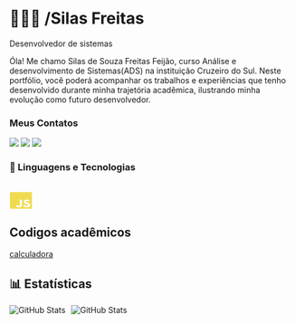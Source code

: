 # 👩🏻‍💻 /Silas Freitas

Desenvolvedor de sistemas

Óla! Me chamo Silas de Souza Freitas Feijão, curso Análise e desenvolvimento de Sistemas(ADS) na instituição Cruzeiro do Sul.
Neste portfólio, você poderá acompanhar os trabalhos e experiências que tenho desenvolvido durante minha trajetória acadêmica, ilustrando minha evolução como futuro desenvolvedor.

### Meus Contatos

 <div> 

   <a href="[(https://www.instagram.com/silas_sfreitas/?next=%2F)]?igsh=MThtM2dzZG52bGU5cw%3D%3D&utm_source=qr" target="_blank"><img src="https://img.shields.io/badge/-Instagram-%23E4405F?style=for-the-badge&logo=instagram&logoColor=white" target="_blank"></a>
  <a href = "https://mail.google.com/mail/u/0/?ogbl#inbox"><img src="https://img.shields.io/badge/-Gmail-%23333?style=for-the-badge&logo=gmail&logoColor=white" target="_blank"></a>
  <a href="https://www.linkedin.com/in/silas-freitas-986428266/" target="_blank"><img src="https://img.shields.io/badge/-LinkedIn-%230077B5?style=for-the-badge&logo=linkedin&logoColor=white" target="_blank"></a> 
  
</div>

### 🤖 Linguagens e Tecnologias

<div style="display: inline_block"><br>
  <img align="center" alt="silas-js" height="30" width="40" src="https://raw.githubusercontent.com/devicons/devicon/master/icons/javascript/javascript-plain.svg">
  
</div>



## Codigos acadêmicos 
[calculadora](https://github.com/Silas835/calculadora.git)


## 📊 Estatísticas

<p>
  <img 
    align="left" 
    alt="GitHub Stats" 
    height="190" 
    style="padding-right: 10px;" 
    src="https://github-readme-stats.vercel.app/api?username=Silas835&show_icons=true&theme=tokyonight&include_all_commits=true&locale=pt-br" 
  />

<img 
      align="left" 
      alt="GitHub Stats" 
      height="190" 
      src="https://github-readme-stats.vercel.app/api/top-langs/?username=Silas835&theme=tokyonight&layout=compact&custom_title=Tecnologias&langs_count=9" 
  />

</p>
